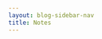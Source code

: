 ```yaml
---
layout: blog-sidebar-nav
title: Notes
---
```


<div id="microblog"></div>

<script type="text/javascript" src="https://micro.blog/sidebar.js?username=your_username"></script>

<script>


</script>